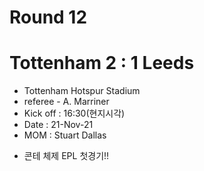 # Round 12
# Tottenham 2 : 1 Leeds
- Tottenham Hotspur Stadium
- referee - A. Marriner
- Kick off : 16:30(현지시각)
- Date : 21-Nov-21
- MOM : Stuart Dallas

* 콘테 체제 EPL 첫경기!!
